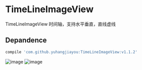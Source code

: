 # TimeLineImageView
TimeLineImageView
时间轴，支持水平垂直，直线虚线

## Depandence
```groovy
compile 'com.github.yuhangjiayou:TimeLineImageView:v1.1.2'
```

![image](https://github.com/yuhangjiayou/TimeLineImageView/raw/master/png/1.png)
![image](https://github.com/yuhangjiayou/TimeLineImageView/raw/master/png/2.png)
